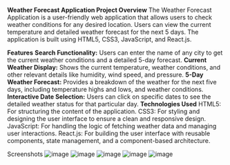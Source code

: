 **Weather Forecast Application
Project Overview**
The Weather Forecast Application is a user-friendly web application that allows users to check weather conditions for any desired location. Users can view the current temperature and detailed weather forecast for the next 5 days. The application is built using HTML5, CSS3, JavaScript, and React.js.

**Features**
**Search Functionality:** Users can enter the name of any city to get the current weather conditions and a detailed 5-day forecast.
**Current Weather Display:** Shows the current temperature, weather conditions, and other relevant details like humidity, wind speed, and pressure.
**5-Day Weather Forecast:** Provides a breakdown of the weather for the next five days, including temperature highs and lows, and weather conditions.
**Interactive Date Selection:** Users can click on specific dates to see the detailed weather status for that particular day.
**Technologies Used**
HTML5: For structuring the content of the application.
CSS3: For styling and designing the user interface to ensure a clean and responsive design.
JavaScript: For handling the logic of fetching weather data and managing user interactions.
React.js: For building the user interface with reusable components, state management, and a component-based architecture.

Screenshots
![image](https://github.com/bhargav26reddy/react-projects/assets/51699459/061b92e4-284e-4764-b0ee-44760166affc)
![image](https://github.com/bhargav26reddy/react-projects/assets/51699459/d5fd2a7f-7555-48f2-874e-657e22b63edc)
![image](https://github.com/bhargav26reddy/react-projects/assets/51699459/87659953-252c-4df9-89f6-4f01b2488d31)
![image](https://github.com/bhargav26reddy/react-projects/assets/51699459/17582738-722c-41b6-aeb4-f4a6d07129ca)
![image](https://github.com/bhargav26reddy/react-projects/assets/51699459/89fc95b8-70a0-4848-96e5-fb9a4528efac)




